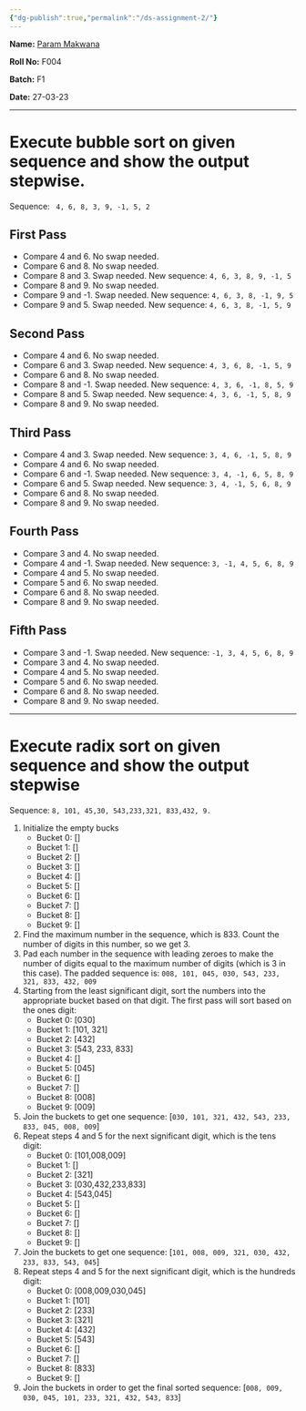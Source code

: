 ```yaml
---
{"dg-publish":true,"permalink":"/ds-assignment-2/"}
---
```


**Name:** [Param Makwana](mailto:paramsinghmakwana@gmail.com)                                                                                                                                                     

**Roll No:** F004

**Batch:** F1

**Date:** 27-03-23

___

# Execute bubble sort on given sequence and show the output stepwise.
Sequence: ` 4, 6, 8, 3, 9, -1, 5, 2`

## First Pass

- Compare 4 and 6. No swap needed.
- Compare 6 and 8. No swap needed.
- Compare 8 and 3. Swap needed. New sequence: `4, 6, 3, 8, 9, -1, 5`
- Compare 8 and 9. No swap needed.
- Compare 9 and -1. Swap needed. New sequence: `4, 6, 3, 8, -1, 9, 5`
- Compare 9 and 5. Swap needed. New sequence: `4, 6, 3, 8, -1, 5, 9`

## Second Pass

- Compare 4 and 6. No swap needed.
- Compare 6 and 3. Swap needed. New sequence: `4, 3, 6, 8, -1, 5, 9`
- Compare 6 and 8. No swap needed.
- Compare 8 and -1. Swap needed. New sequence: `4, 3, 6, -1, 8, 5, 9`
- Compare 8 and 5. Swap needed. New sequence: `4, 3, 6, -1, 5, 8, 9`
- Compare 8 and 9. No swap needed.

## Third Pass
- Compare 4 and 3. Swap needed. New sequence: `3, 4, 6, -1, 5, 8, 9`
- Compare 4 and 6. No swap needed.
- Compare 6 and -1. Swap needed. New sequence: `3, 4, -1, 6, 5, 8, 9`
- Compare 6 and 5. Swap needed. New sequence: `3, 4, -1, 5, 6, 8, 9`
- Compare 6 and 8. No swap needed.
- Compare 8 and 9. No swap needed.

## Fourth Pass

- Compare 3 and 4. No swap needed.
- Compare 4 and -1. Swap needed. New sequence: `3, -1, 4, 5, 6, 8, 9`
- Compare 4 and 5. No swap needed.
- Compare 5 and 6. No swap needed.
- Compare 6 and 8. No swap needed.
- Compare 8 and 9. No swap needed.

## Fifth Pass

- Compare 3 and -1. Swap needed. New sequence: `-1, 3, 4, 5, 6, 8, 9`
- Compare 3 and 4. No swap needed.
- Compare 4 and 5. No swap needed.
- Compare 5 and 6. No swap needed.
- Compare 6 and 8. No swap needed.
- Compare 8 and 9. No swap needed.

---

# Execute radix sort on given sequence and show the output stepwise
Sequence: `8, 101, 45,30, 543,233,321, 833,432, 9.`

1. Initialize the empty bucks
	- Bucket 0: []
	- Bucket 1: []
	- Bucket 2: []
	- Bucket 3: []
	- Bucket 4: []
	- Bucket 5: []
	- Bucket 6: []
	- Bucket 7: []
	- Bucket 8: []
	- Bucket 9: []
2. Find the maximum number in the sequence, which is 833. Count the number of digits in this number, so we get 3.
3. Pad each number in the sequence with leading zeroes to make the number of digits equal to the maximum number of digits (which is 3 in this case). The padded sequence is:  `008, 101, 045, 030, 543, 233, 321, 833, 432, 009`
4. Starting from the least significant digit, sort the numbers into the appropriate bucket based on that digit. The first pass will sort based on the ones digit:
	- Bucket 0: [030]
	- Bucket 1: [101, 321]
	- Bucket 2: [432]
	- Bucket 3: [543, 233, 833]
	- Bucket 4: []
	- Bucket 5: [045]
	- Bucket 6: []
	- Bucket 7: []
	- Bucket 8: [008]
	- Bucket 9: [009]
5. Join the buckets to get one sequence: [`030, 101, 321, 432, 543, 233, 833, 045, 008, 009`]
6. Repeat steps 4 and 5 for the next significant digit, which is the tens digit:
	- Bucket 0: [101,008,009]
	- Bucket 1: []
	- Bucket 2: [321]
	- Bucket 3: [030,432,233,833]
	- Bucket 4: [543,045]
	- Bucket 5: []
	- Bucket 6: []
	- Bucket 7: []
	- Bucket 8: []
	- Bucket 9: []
7. Join the buckets to get one sequence: [`101, 008, 009, 321, 030, 432, 233, 833, 543, 045`]
8. Repeat steps 4 and 5 for the next significant digit, which is the hundreds digit:
	- Bucket 0: [008,009,030,045]
	- Bucket 1: [101]
	- Bucket 2: [233]
	- Bucket 3: [321]
	- Bucket 4: [432]
	- Bucket 5: [543]
	- Bucket 6: []
	- Bucket 7: []
	- Bucket 8: [833]
	- Bucket 9: []
9. Join the buckets in order to get the final sorted sequence: [`008, 009, 030, 045, 101, 233, 321, 432, 543, 833`]
